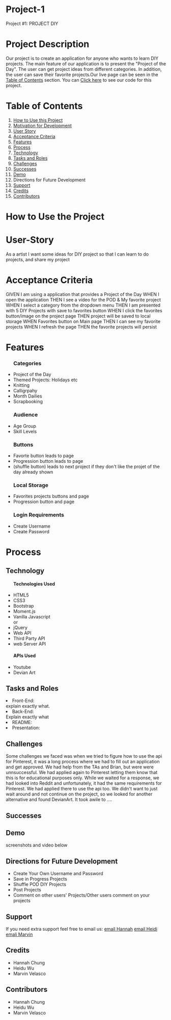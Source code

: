 # Project-1




Project #1: PROJECT DIY





# Project Description
 Our project is to create an application for anyone who wants to learn DIY projects. The main feature of  our application is to present the "Project of the Day". The user can get project ideas from different categories. In addition, the user can save their favorite projects.Our live page can be seen in the <a href="#Table of Contents">Table of Contents</a> section.  You can <a href=https://github.com/hannybear88/Project-1-Project-DIY/>Click here</a>  to see our code for this project. 

# Table of Contents
<nav>
    <ol>
        <li><a href="#How to Use this Project">How to Use this Project</a></li>
        <li><a href="#Motivation for Development">Motivation for Development</a></li>
        <li><a href="#User-Story">User Story</a></li>
        <li><a href="#Acceptance Criteria">Acceptance Criteria</a></li>
         <li><a href="#Features">Features</a></li>
          <li><a href="#Process">Process</a></li>
            <li><a href="#Technology">Technology</a></li>
             <li><a href="#Tasks and Roles">Tasks and Roles</a></li>
             <li><a href="#Challenges">Challenges</a></li>
             <li><a href="#Successes">Successes</a></li>
             <li><a href="#Demo">Demo</a></li>
        <li><a href="#Directions for Future Development"></a>Directions for Future Development</li>
        <li><a href="#Support">Support</a></li>
        <li><a href="#Credits">Credits</a></li>
        <li><a href="#Contributors">Contributors</a></li>
    </ol>
</nav>

# How to Use the Project

<!-- <a href= https://hannybear88.github.io/Project-1-Project-DIY/>Click here</a> to be directed straight to the deployed application

<img src="./assets/images/hannah-chung-professional-portfolio-screenshot.png" />  -->


# User-Story 

As a artist
I want some ideas for DIY project
so that I can learn to do projects, and share my project

# Acceptance Criteria

GIVEN I am using a application that provides a Project of the Day
WHEN I open the application 
THEN I see a video for the POD & My favorite project
WHEN I select a category from the dropdown menu
THEN I am presented with 5 DIY Projects with save to favorites button
WHEN I click the favorites button/image on the project page
THEN project will be saved to local storage
WHEN Favorites button on Main page
THEN I can see my favorite projects
WHEN I refresh the page
THEN the favorite projects will persist

# Features


<ul>
<h3>Categories</h3>
    <li>Project of the Day</li>
    <li>Themed Projects: Holidays etc</li>
    <li>Knitting</li> 
    <li>Calligrpahy</li> 
    <li>Month Dailies</li> 
    <li>Scrapbooking</li> 
<h3>Audience</h3>
    <li>Age Group</li> 
    <li>Skill Levels</li>
<h3>Buttons</h3>
    <li>Favorte button leads to page</li> 
    <li>Progression button leads to page</li>
<li>(shuffle button) leads to next project if they don't like the projet of the day already shown</li>
<h3>Local Storage</h3>
    <li>Favorites projects buttons and page</li>
    <li>Progression button and page</li>
<h3>Login Requirements</h3>
    <li>Create Username</li>
    <li>Create Password</li>
    </ul> 



# Process

## Technology
<ul>
    <h4>Technologies Used</h4>
    <li>HTML5</li>
    <li>CSS3</li>
    <li>Bootstrap</li>
    <li>Moment.js</li>
    <li>Vanilla Javascript</li> or
    <li>jQuery</li>
    <li>Web API</li>
    <li>Third Party API</li>
    <li>web Server API</li> 
</ul>
<ul>
    <h4>APIs Used</h4>
    <li>Youtube</li>
    <li>Devian Art</li>
</ul>


## Tasks and Roles
<li>Front-End: </li>
explain exactly what.
<li>Back-End: </li>
Explain exactly what
<li>README: </li>
<li>Presentation: </li>

## Challenges
Some challenges we faced was when we tried to figure how to use the api for Pinterest, it was a long process where we had to fill out an application and get approved. We had help from the TAs and Brian, but were were unnsuccessful. We had applied again to Pinterest letting them know that this is for educational purposes only. While we waited for a response, we had looked into Reddit and unfortunately, it had the same requirements for Pinterest. We had applied there to use the api too. We didn't want to just wait around and not continue on the project, so we looked for another alternative and found DevianArt. It took awile to .... 



## Successes 




## Demo

screenshots and video below 

## Directions for Future Development
<ul>
    <li>Create Your Own Username and Password</li>
    <li>Save in Progress Projects</li>
    <li>Shuffle POD DIY Projects</li>
    <li>Post Projects</li>
    <li>Comment on other users' Projects/Other users comment on your projects</li>
</ul>



## Support
If you need extra support feel free to email us:
<a href="mailto:hannahkchung88@gmail.com">email Hannah</a>
<a href="heidiwu3388@yahoo.com">email Heidi</a>
<a href="marvinjvelasco@gmail.com">emali Marvin</a>


## Credits
<ul>
    <li>Hannah Chung</li>
    <li>Heidu Wu</li>
    <li>Marvin Velasco</li>
</ul>

## Contributors
<ul>
    <li>Hannah Chung</li>
    <li>Heidu Wu</li>
    <li>Marvin Velasco</li>
</ul>
